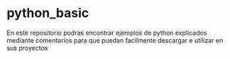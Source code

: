 # python_basic
En este repositorio podras encontrar ejemplos de python explicados mediante comentarios para que puedan facilmente descargar e utilizar en sus proyectos
